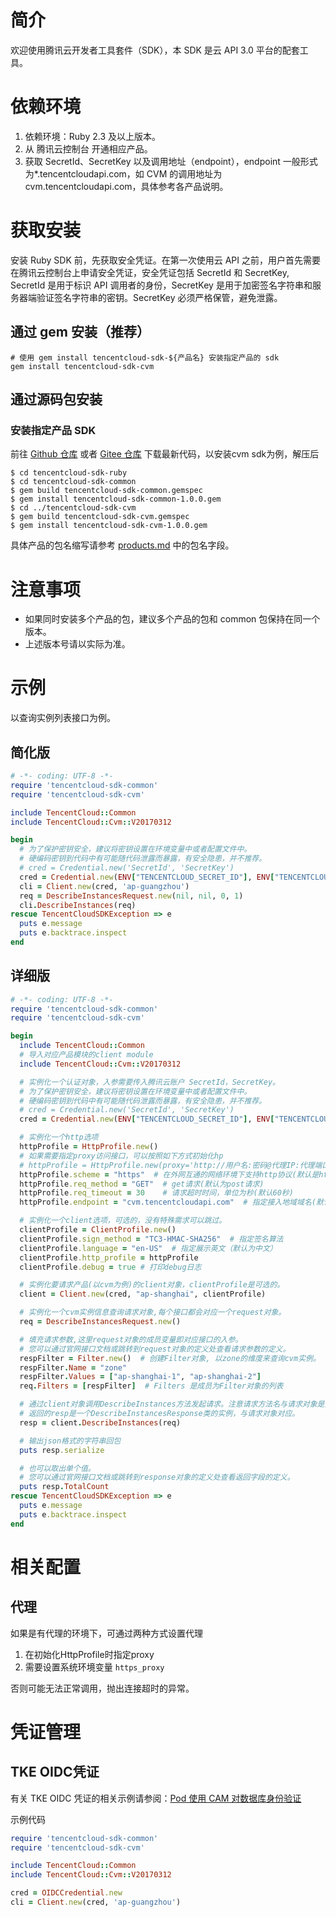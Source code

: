 # 简介
欢迎使用腾讯云开发者工具套件（SDK），本 SDK 是云 API 3.0 平台的配套工具。

# 依赖环境

1. 依赖环境：Ruby 2.3 及以上版本。
2. 从 腾讯云控制台 开通相应产品。
3. 获取 SecretId、SecretKey 以及调用地址（endpoint），endpoint 一般形式为\*.tencentcloudapi.com，如 CVM 的调用地址为 cvm.tencentcloudapi.com，具体参考各产品说明。

# 获取安装

安装 Ruby SDK 前，先获取安全凭证。在第一次使用云 API 之前，用户首先需要在腾讯云控制台上申请安全凭证，安全凭证包括 SecretId 和 SecretKey, SecretId 是用于标识 API 调用者的身份，SecretKey 是用于加密签名字符串和服务器端验证签名字符串的密钥。SecretKey 必须严格保管，避免泄露。

## 通过 gem 安装（推荐）
```
# 使用 gem install tencentcloud-sdk-${产品名} 安装指定产品的 sdk
gem install tencentcloud-sdk-cvm
```

## 通过源码包安装

### 安装指定产品 SDK
前往 [Github 仓库](https://github.com/tencentcloud/tencentcloud-sdk-ruby) 或者 [Gitee 仓库](https://gitee.com/tencentcloud/tencentcloud-sdk-ruby) 下载最新代码，以安装cvm sdk为例，解压后

    $ cd tencentcloud-sdk-ruby
    $ cd tencentcloud-sdk-common
    $ gem build tencentcloud-sdk-common.gemspec
    $ gem install tencentcloud-sdk-common-1.0.0.gem
    $ cd ../tencentcloud-sdk-cvm
    $ gem build tencentcloud-sdk-cvm.gemspec
    $ gem install tencentcloud-sdk-cvm-1.0.0.gem 

具体产品的包名缩写请参考 [products.md](./products.md) 中的包名字段。

# 注意事项
- 如果同时安装多个产品的包，建议多个产品的包和 common 包保持在同一个版本。
- 上述版本号请以实际为准。

# 示例

以查询实例列表接口为例。

## 简化版

```ruby
# -*- coding: UTF-8 -*-
require 'tencentcloud-sdk-common'
require 'tencentcloud-sdk-cvm'

include TencentCloud::Common
include TencentCloud::Cvm::V20170312

begin
  # 为了保护密钥安全，建议将密钥设置在环境变量中或者配置文件中。
  # 硬编码密钥到代码中有可能随代码泄露而暴露，有安全隐患，并不推荐。
  # cred = Credential.new('SecretId', 'SecretKey')
  cred = Credential.new(ENV["TENCENTCLOUD_SECRET_ID"], ENV["TENCENTCLOUD_SECRET_KEY"])
  cli = Client.new(cred, 'ap-guangzhou')
  req = DescribeInstancesRequest.new(nil, nil, 0, 1)
  cli.DescribeInstances(req)
rescue TencentCloudSDKException => e
  puts e.message  
  puts e.backtrace.inspect  
end
```

## 详细版

```ruby
# -*- coding: UTF-8 -*-
require 'tencentcloud-sdk-common'
require 'tencentcloud-sdk-cvm'

begin
  include TencentCloud::Common
  # 导入对应产品模块的client module
  include TencentCloud::Cvm::V20170312

  # 实例化一个认证对象，入参需要传入腾讯云账户 SecretId，SecretKey。
  # 为了保护密钥安全，建议将密钥设置在环境变量中或者配置文件中。
  # 硬编码密钥到代码中有可能随代码泄露而暴露，有安全隐患，并不推荐。
  # cred = Credential.new('SecretId', 'SecretKey')
  cred = Credential.new(ENV["TENCENTCLOUD_SECRET_ID"], ENV["TENCENTCLOUD_SECRET_KEY"])

  # 实例化一个http选项
  httpProfile = HttpProfile.new()
  # 如果需要指定proxy访问接口，可以按照如下方式初始化hp
  # httpProfile = HttpProfile.new(proxy='http://用户名:密码@代理IP:代理端口')
  httpProfile.scheme = "https"  # 在外网互通的网络环境下支持http协议(默认是https协议),建议使用https协议
  httpProfile.req_method = "GET"  # get请求(默认为post请求)
  httpProfile.req_timeout = 30    # 请求超时时间，单位为秒(默认60秒)
  httpProfile.endpoint = "cvm.tencentcloudapi.com"  # 指定接入地域域名(默认就近接入)

  # 实例化一个client选项，可选的，没有特殊需求可以跳过。
  clientProfile = ClientProfile.new()
  clientProfile.sign_method = "TC3-HMAC-SHA256"  # 指定签名算法
  clientProfile.language = "en-US"  # 指定展示英文（默认为中文）
  clientProfile.http_profile = httpProfile
  clientProfile.debug = true # 打印debug日志

  # 实例化要请求产品(以cvm为例)的client对象，clientProfile是可选的。
  client = Client.new(cred, "ap-shanghai", clientProfile)

  # 实例化一个cvm实例信息查询请求对象,每个接口都会对应一个request对象。
  req = DescribeInstancesRequest.new()

  # 填充请求参数,这里request对象的成员变量即对应接口的入参。
  # 您可以通过官网接口文档或跳转到request对象的定义处查看请求参数的定义。
  respFilter = Filter.new()  # 创建Filter对象, 以zone的维度来查询cvm实例。
  respFilter.Name = "zone"
  respFilter.Values = ["ap-shanghai-1", "ap-shanghai-2"]
  req.Filters = [respFilter]  # Filters 是成员为Filter对象的列表

  # 通过client对象调用DescribeInstances方法发起请求。注意请求方法名与请求对象是对应的。
  # 返回的resp是一个DescribeInstancesResponse类的实例，与请求对象对应。
  resp = client.DescribeInstances(req)

  # 输出json格式的字符串回包
  puts resp.serialize

  # 也可以取出单个值。
  # 您可以通过官网接口文档或跳转到response对象的定义处查看返回字段的定义。
  puts resp.TotalCount
rescue TencentCloudSDKException => e
  puts e.message  
  puts e.backtrace.inspect  
end
```

# 相关配置

## 代理

如果是有代理的环境下，可通过两种方式设置代理

1. 在初始化HttpProfile时指定proxy
2. 需要设置系统环境变量 `https_proxy`

否则可能无法正常调用，抛出连接超时的异常。

# 凭证管理

## TKE OIDC凭证

有关 TKE OIDC 凭证的相关示例请参阅：[Pod 使用 CAM 对数据库身份验证](https://cloud.tencent.com/document/product/457/81989)

示例代码
```ruby
require 'tencentcloud-sdk-common'
require 'tencentcloud-sdk-cvm'

include TencentCloud::Common
include TencentCloud::Cvm::V20170312

cred = OIDCCredential.new
cli = Client.new(cred, 'ap-guangzhou')
```
